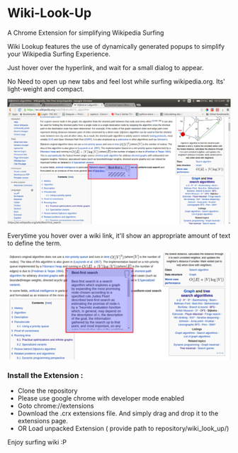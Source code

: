# Wiki-Look-Up

A Chrome Extension for simplifying Wikipedia Surfing

Wiki Lookup features the use of dynamically generated popups to simplify your Wikipedia Surfing Experience.

Just hover over the hyperlink, and wait for a small dialog to appear.

No Need to open up new tabs and feel lost while surfing wikipedia.org. Its' light-weight and compact. 

![normal_wiki_image](img/Menu_026.png)

Everytime you hover over a wiki link, it'll show an appropriate amount of text to define the term.

![extension_wiki_image](img/img_ext1.png)

### Install the Extension : 
- Clone the repository
- Please use google chrome with developer mode enabled
- Goto chrome://extensions 
- Download the .crx extensions file. And simply drag and drop it to the extensions page. 
- OR Load unpacked Extension ( provide path to repository/wiki_look_up/)

Enjoy surfing wiki :P 

